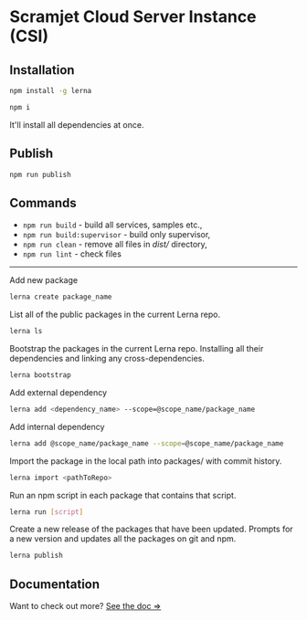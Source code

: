 # Scramjet Cloud Server Instance (CSI)

## Installation

```bash
npm install -g lerna
```

```bash
npm i
```

It'll install all dependencies at once.

## Publish

```bash
npm run publish
```

## Commands

- `npm run build` - build all services, samples etc.,
- `npm run build:supervisor` - build only supervisor,
- `npm run clean` - remove all files in *dist/* directory,
- `npm run lint` - check files

---

Add new package
```bash
lerna create package_name
```

List all of the public packages in the current Lerna repo.
```bash
lerna ls
```

Bootstrap the packages in the current Lerna repo. Installing all their dependencies and linking any cross-dependencies.
```bash
lerna bootstrap
```

Add external dependency
```bash
lerna add <dependency_name> --scope=@scope_name/package_name
```

Add internal dependency
```bash
lerna add @scope_name/package_name --scope=@scope_name/package_name
```

Import the package in the local path <pathToRepo> into packages/<directory-name> with commit history.
```bash
lerna import <pathToRepo>
```

Run an npm script in each package that contains that script.
```bash
lerna run [script]
```

Create a new release of the packages that have been updated.
Prompts for a new version and updates all the packages on git and npm.
```bash
lerna publish
```

## Documentation

Want to check out more? [See the doc =>](https://github.com/scramjet-cloud-platform/docs)
